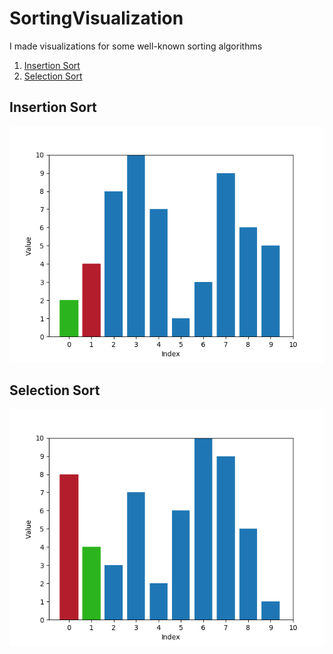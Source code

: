 # SortingVisualization
 I made visualizations for some well-known sorting algorithms
 1. [Insertion Sort](../master/README.md#insertion-sort)
 2. [Selection Sort](../master/README.md#selection-sort)

## Insertion Sort
![insertion](insertion.gif)

## Selection Sort
![selection](selection.gif)
